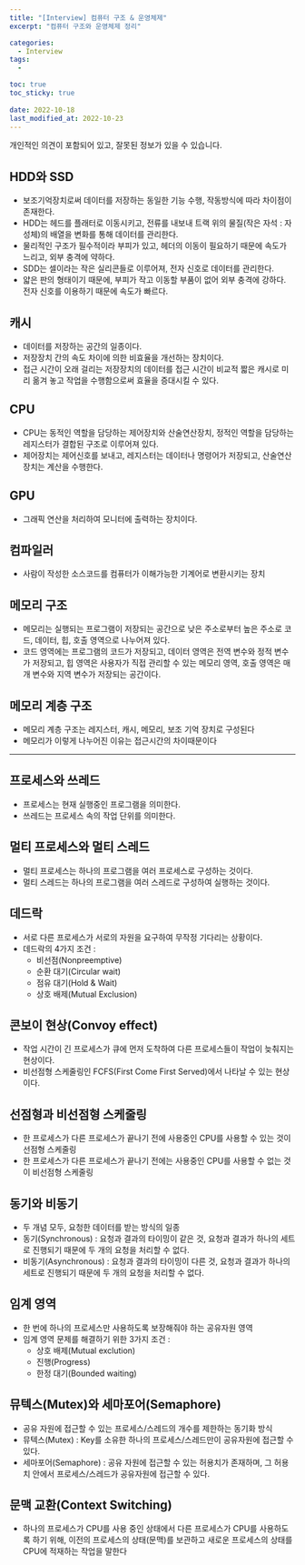 ```yaml
---
title: "[Interview] 컴퓨터 구조 & 운영체제"
excerpt: "컴퓨터 구조와 운영체제 정리"

categories:
  - Interview
tags:
  - 

toc: true
toc_sticky: true
 
date: 2022-10-18
last_modified_at: 2022-10-23
---
```

개인적인 의견이 포함되어 있고, 잘못된 정보가 있을 수 있습니다.

## **HDD와 SSD**
- 보조기억장치로써 데이터를 저장하는 동일한 기능 수행, 작동방식에 따라 차이점이 존재한다.
- HDD는 헤드를 플래터로 이동시키고, 전류를 내보내 트랙 위의 물질(작은 자석 : 자성체)의 배열을 변화를 통해 데이터를 관리한다.
- 물리적인 구조가 필수적이라 부피가 있고, 헤더의 이동이 필요하기 때문에 속도가 느리고, 외부 충격에 약하다.
- SDD는 셀이라는 작은 실리콘들로 이루어져, 전자 신호로 데이터를 관리한다.
- 얇은 판의 형태이기 때문에, 부피가 작고 이동할 부품이 없어 외부 충격에 강하다. 전자 신호를 이용하기 때문에 속도가 빠르다.

## **캐시**
- 데이터를 저장하는 공간의 일종이다.
- 저장장치 간의 속도 차이에 의한 비효율을 개선하는 장치이다.
- 접근 시간이 오래 걸리는 저장장치의 데이터를 접근 시간이 비교적 짧은 캐시로 미리 옮겨 놓고 작업을 수행함으로써 효율을 증대시킬 수 있다.
<!-- - 왜 접근시간에 차이가 나지?? -->

## **CPU**
- CPU는 동적인 역할을 담당하는 제어장치와 산술연산장치, 정적인 역할을 담당하는 레지스터가 결합된 구조로 이루어져 있다.
- 제어장치는 제어신호를 보내고, 레지스터는 데이터나 명령어가 저장되고, 산술연산장치는 계산을 수행한다.

## **GPU**
- 그래픽 연산을 처리하여 모니터에 출력하는 장치이다.
<!-- - 왜 cpu와 따로 존재하는가? -->

## **컴파일러**
- 사람이 작성한 소스코드를 컴퓨터가 이해가능한 기계어로 변환시키는 장치

## **메모리 구조**
- 메모리는 실행되는 프로그램이 저장되는 공간으로 낮은 주소로부터 높은 주소로 코드, 데이터, 힙, 호출 영역으로 나누어져 있다.
- 코드 영역에는 프로그램의 코드가 저장되고, 데이터 영역은 전역 변수와 정적 변수가 저장되고, 힙 영역은 사용자가 직접 관리할 수 있는 메모리 영역, 호출 영역은 매개 변수와 지역 변수가 저장되는 공간이다.
<!-- - 왜 나누어져 있지??? -->

## **메모리 계층 구조**
- 메모리 계층 구조는 레지스터, 캐시, 메모리, 보조 기억 장치로 구성된다
- 메모리가 이렇게 나누어진 이유는 접근시간의 차이때문이다
<!-- - 왜 접근시간 차이가 나지? -->

---

## **프로세스와 쓰레드**
- 프로세스는 현재 실행중인 프로그램을 의미한다.
- 쓰레드는 프로세스 속의 작업 단위를 의미한다.

## **멀티 프로세스와 멀티 스레드**
- 멀티 프로세스는 하나의 프로그램을 여러 프로세스로 구성하는 것이다.
- 멀티 스레드는 하나의 프로그램을 여러 스레드로 구성하여 실행하는 것이다.

## **데드락**
- 서로 다른 프로세스가 서로의 자원을 요구하여 무작정 기다리는 상황이다.
- 데드락의 4가지 조건 :
  - 비선점(Nonpreemptive)
  - 순환 대기(Circular wait)
  - 점유 대기(Hold & Wait)
  - 상호 배제(Mutual Exclusion)

## **콘보이 현상(Convoy effect)**
- 작업 시간이 긴 프로세스가 큐에 먼저 도착하여 다른 프로세스들이 작업이 늦춰지는 현상이다.
- 비선점형 스케줄링인 FCFS(First Come First Served)에서 나타날 수 있는 현상이다.

## **선점형과 비선점형 스케줄링**
- 한 프로세스가 다른 프로세스가 끝나기 전에 사용중인 CPU를 사용할 수 있는 것이 선점형 스케줄링
- 한 프로세스가 다른 프로세스가 끝나기 전에는 사용중인 CPU를 사용할 수 없는 것이 비선점형 스케줄링

## **동기와 비동기**
- 두 개념 모두, 요청한 데이터를 받는 방식의 일종
- 동기(Synchronous) : 요청과 결과의 타이밍이 같은 것, 요청과 결과가 하나의 세트로 진행되기 때문에 두 개의 요청을 처리할 수 없다.
- 비동기(Asynchronous) : 요청과 결과의 타이밍이 다른 것, 요청과 결과가 하나의 세트로 진행되기 때문에 두 개의 요청을 처리할 수 없다.

## **임계 영역**
- 한 번에 하나의 프로세스만 사용하도록 보장해줘야 하는 공유자원 영역
- 임계 영역 문제를 해결하기 위한 3가지 조건 :
  - 상호 배제(Mutual exclution)
  - 진행(Progress)
  - 한정 대기(Bounded waiting)

## **뮤텍스(Mutex)와 세마포어(Semaphore)**
- 공유 자원에 접근할 수 있는 프로세스/스레드의 개수를 제한하는 동기화 방식
- 뮤텍스(Mutex) : Key를 소유한 하나의 프로세스/스레드만이 공유자원에 접근할 수 있다.
- 세마포어(Semaphore) : 공유 자원에 접근할 수 있는 허용치가 존재하며, 그 허용치 안에서 프로세스/스레드가 공유자원에 접근할 수 있다.

## **문맥 교환(Context Switching)**
- 하나의 프로세스가 CPU를 사용 중인 상태에서 다른 프로세스가 CPU를 사용하도록 하기 위해, 이전의 프로세스의 상태(문맥)를 보관하고 새로운 프로세스의 상태를 CPU에 적재하는 작업을 말한다